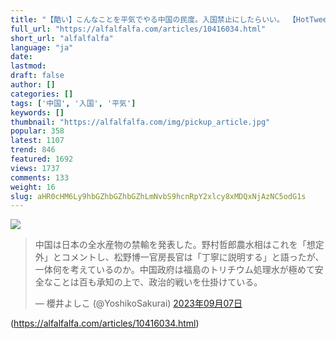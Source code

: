 ```yaml
---
title: "【酷い】こんなことを平気でやる中国の民度。入国禁止にしたらいい。 【HotTweets】 : アルファルファモザイク"
full_url: "https://alfalfalfa.com/articles/10416034.html"
short_url: "alfalfalfa"
language: "ja"
date: 
lastmod: 
draft: false
author: []
categories: []
tags: ['中国', '入国', '平気']
keywords: []
thumbnail: "https://alfalfalfa.com/img/pickup_article.jpg"
popular: 358
latest: 1107
trend: 846
featured: 1692
views: 1737
comments: 133
weight: 16
slug: aHR0cHM6Ly9hbGZhbGZhbGZhLmNvbS9hcnRpY2xlcy8xMDQxNjAzNC5odG1s
---
```


![](https://alfalfalfa.com/img/pickup_article.jpg)

<blockquote class='twitter-tweet'><p lang='ja' dir='ltr'>中国は日本の全水産物の禁輸を発表した。野村哲郎農水相はこれを「想定外」とコメントし、松野博一官房長官は「丁寧に説明する」と語ったが、一体何を考えているのか。中国政府は福島のトリチウム処理水が極めて安全なことは百も承知の上で、政治的戦いを仕掛けている。 </p>— 櫻井よしこ (@YoshikoSakurai) <a href='https://twitter.com/YoshikoSakurai/status/1699706648376598766' target='_blank' rel='nofollow'>2023年09月07日</a></blockquote> 

(https://alfalfalfa.com/articles/10416034.html)

